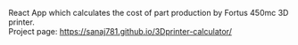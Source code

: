 React App which calculates the cost of part production by Fortus 450mc 3D printer.  
Project page: https://sanaj781.github.io/3Dprinter-calculator/
